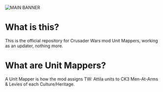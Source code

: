 ![MAIN BANNER](https://i.imgur.com/6Z9IfPm.png)
# What is this?
This is the official repository for Crusader Wars mod Unit Mappers, working as an updater, nothing more.
# What are Unit Mappers?
A Unit Mapper is how the mod assigns TW: Attila units to CK3 Men-At-Arms & Levies of each Culture/Heritage.
